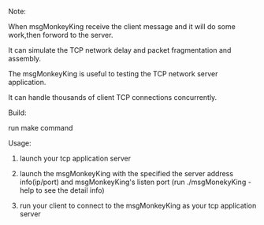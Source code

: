 Note:
   
   When msgMonkeyKing receive the client message and it will do some work,then forword to the server.

   It can simulate the TCP network delay and packet fragmentation and assembly.

   The msgMonkeyKing is useful to testing the TCP network server application.

   It can handle thousands of client TCP connections concurrently.

Build:

   run make command

Usage:
   
   1) launch your tcp application server 

   2) launch the msgMonkeyKing with the specified the server address info(ip/port) 
      and msgMonkeyKing's listen port
      (run ./msgMonekyKing -help to see the detail info)

   3) run your client to connect to the msgMonkeyKing as your tcp application server


